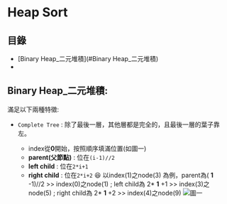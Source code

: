 Heap Sort
===

目錄
-----
* [Binary Heap_二元堆積](#Binary Heap_二元堆積)
* 


Binary Heap_二元堆積:
---

滿足以下兩種特徵:

* `Complete Tree` : 除了最後一層，其他層都是完全的，且最後一層的葉子靠左。

  * index從**0**開始，按照順序填滿位置(如圖一)
  * **parent(父節點)** : 位在`(i-1)//2`
  * **left child** : 位在`2*i+1`
  * **right child** : 位在`2*i+2`
  :laughing: 以index(1)之node(3) 為例，parent為( **1** -1)//2 >> index(0)之node(1) ; left child為 2* **1** +1 >> index(3)之node(5) ; right child為 2* **1** +2 >> index(4)之node(9)
![圖一](https://www.geeksforgeeks.org/wp-content/uploads/binaryheap.png)

